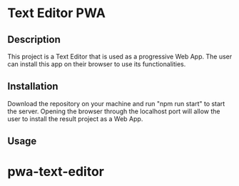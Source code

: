 # Text Editor PWA
## Description

This project is a Text Editor that is used as a progressive Web App. The user can install this app on their browser to use its functionalities. 

## Installation
Download the repository on your machine and run "npm run start" to start the server. Opening the browser through the localhost port will allow the user to install the result project as a Web App.

## Usage

# pwa-text-editor
